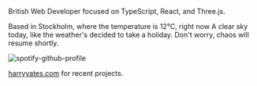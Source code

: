British Web Developer focused on TypeScript, React, and Three.js.

<!-- WEATHER_START -->
Based in Stockholm, where the temperature is 12°C, right now A clear sky today, like the weather's decided to take a holiday. Don't worry, chaos will resume shortly.
<!-- WEATHER_END -->

<p align="left">
  <a>
    <img src="https://spotify-github-profile.kittinanx.com/api/view?uid=bigbello&cover_image=true&theme=natemoo-re&show_offline=true&background_color=121212&interchange=false&bar_color=53b14f&bar_color_cover=false" alt="spotify-github-profile">
  </a>
</p>

[harryyates.com](https://harryyates.com) for recent projects.
